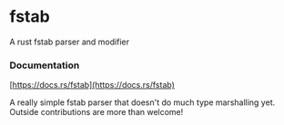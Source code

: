 # fstab
A rust fstab parser and modifier

### Documentation

[https://docs.rs/fstab](https://docs.rs/fstab)

A really simple fstab parser that doesn't do much type marshalling yet.  Outside contributions are more than welcome!
